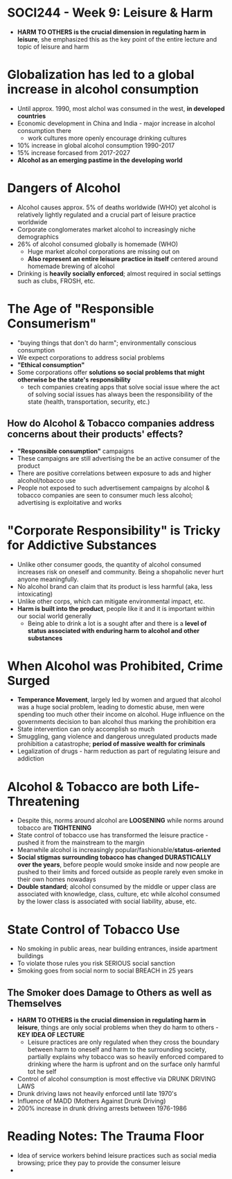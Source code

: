 # SOCI244 - Week 9: Leisure & Harm
- **HARM TO OTHERS is the crucial dimension in regulating harm in leisure**, she emphasized this as the key point of the entire lecture and topic of leisure and harm

# Globalization has led to a global increase in alcohol consumption
- Until approx. 1990, most alchol was consumed in the west, **in developed countries**
- Economic development in China and India - major increase in alcohol consumption there
	- work cultures more openly encourage drinking cultures
- 10% increase in global alcohol consumption 1990-2017
- 15% increase forcased from 2017-2027
- **Alcohol as an emerging pastime in the developing world**

# Dangers of Alcohol
- Alcohol causes approx. 5% of deaths worldwide (WHO) yet alcohol is relatively lightly regulated and a crucial part of leisure practice worldwide
- Corporate conglomerates market alcohol to increasingly niche demographics
- 26% of alcohol consumed globally is homemade (WHO)
	- Huge market alcohol corporations are missing out on
	- **Also represent an entire leisure practice in itself** centered around homemade brewing of alcohol
- Drinking is **heavily socially enforced**; almost required in social settings such as clubs, FROSH, etc.

# The Age of "Responsible Consumerism"
- "buying things that don't do harm"; environmentally conscious consumption
- We expect corporations to address social problems
- **"Ethical consumption"**
- Some corporations offer **solutions so social problems that might otherwise be the state's responsibility**
	- tech companies creating apps that solve social issue where the act of solving social issues has always been the responsibility of the state (health, transportation, security, etc.)

## How do Alcohol & Tobacco companies address concerns about their products' effects?
- **"Responsible consumption"** campaigns
- These campaigns are still advertising the be an active consumer of the product
- There are positive correlations between exposure to ads and higher alcohol/tobacco use
- People not exposed to such advertisement campaigns by alcohol & tobacco companies are seen to consumer much less alcohol; advertising is exploitative and works

# "Corporate Responsibility" is Tricky for Addictive Substances
- Unlike other consumer goods, the quantity of alcohol consumed increases risk on oneself and community. Being a shopaholic never hurt anyone meaningfully.
- No alcohol brand can claim that its product is less harmful (aka, less intoxicating)
- Unlike other corps, which can mitigate environmental impact, etc.
- **Harm is built into the product**, people like it and it is important within our social world generally
	- Being able to drink a lot is a sought after and there is a **level of status associated with enduring harm to alcohol and other substances**

# When Alcohol was Prohibited, Crime Surged
- **Temperance Movement**, largely led by women and argued that alcohol was a huge social problem, leading to domestic abuse, men were spending too much other their income on alcohol. Huge influence on the governments decision to ban alcohol thus marking the prohibition era
- State intervention can only accomplish so much
- Smuggling, gang violence and dangerous unregulated products made prohibition a catastrophe; **period of massive wealth for criminals**
- Legalization of drugs - harm reduction as part of regulating leisure and addiction

# Alcohol & Tobacco are both Life-Threatening
- Despite this, norms around alcohol are **LOOSENING** while norms around tobacco are **TIGHTENING**
- State control of tobacco use has transformed the leisure practice - pushed it from the mainstream to the margin
- Meanwhile alcohol is increasingly popular/fashionable/**status-oriented**
- **Social stigmas surrounding tobacco has changed DURASTICALLY over the years**, before people would smoke inside and now people are pushed to their limits and forced outside as people rarely even smoke in their own homes nowadays
- **Double standard**; alcohol consumed by the middle or upper class are associated with knowledge, class, culture, etc while alcohol consumed by the lower class is associated with social liability, abuse, etc.

# State Control of Tobacco Use
- No smoking in public areas, near building entrances, inside apartment buildings
- To violate those rules you risk SERIOUS social sanction
- Smoking goes from social norm to social BREACH in 25 years

## The Smoker does Damage to Others as well as Themselves
- **HARM TO OTHERS is the crucial dimension in regulating harm in leisure**, things are only social problems when they do harm to others - **KEY IDEA OF LECTURE**
	- Leisure practices are only regulated when they cross the boundary between harm to oneself and harm to the surrounding society, partially explains why tobacco was so heavily enforced compared to drinking where the harm is upfront and on the surface only harmful tot he self
- Control of alcohol consumption is most effective via DRUNK DRIVING LAWS
- Drunk driving laws not heavily enforced until late 1970's
- Influence of MADD (Mothers Against Drunk Driving)
- 200% increase in drunk driving arrests between 1976-1986

# Reading Notes: The Trauma Floor
- Idea of service workers behind leisure practices such as social media browsing; price they pay to provide the consumer leisure
-